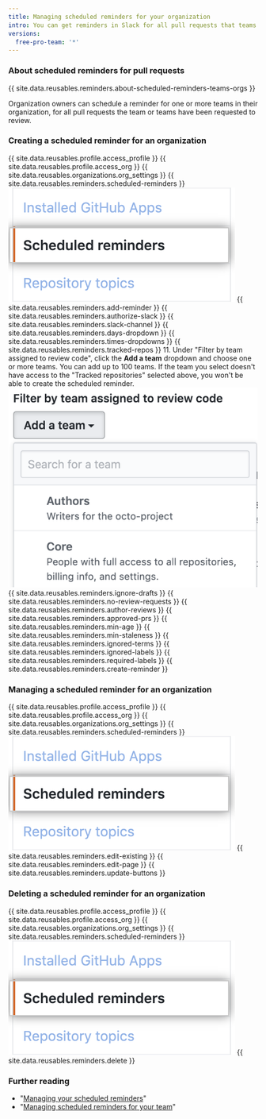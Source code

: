 ```yaml
---
title: Managing scheduled reminders for your organization
intro: You can get reminders in Slack for all pull requests that teams in your organization have been requested to review.
versions:
  free-pro-team: '*'
---
```


### About scheduled reminders for pull requests

{{ site.data.reusables.reminders.about-scheduled-reminders-teams-orgs }}

Organization owners can schedule a reminder for one or more teams in their organization, for all pull requests the team or teams have been requested to review. 

### Creating a scheduled reminder for an organization
{{ site.data.reusables.profile.access_profile }}
{{ site.data.reusables.profile.access_org }}
{{ site.data.reusables.organizations.org_settings }}
{{ site.data.reusables.reminders.scheduled-reminders }}
![Scheduled reminders button](/assets/images/help/organizations/scheduled-reminders-org.png)
{{ site.data.reusables.reminders.add-reminder }}
{{ site.data.reusables.reminders.authorize-slack }}
{{ site.data.reusables.reminders.slack-channel }}
{{ site.data.reusables.reminders.days-dropdown }}
{{ site.data.reusables.reminders.times-dropdowns }}
{{ site.data.reusables.reminders.tracked-repos }}
11. Under "Filter by team assigned to review code", click the **Add a team** dropdown and choose one or more teams. You can add up to 100 teams. If the team you select doesn't have access to the "Tracked repositories" selected above, you won't be able to create the scheduled reminder. 
![Add a team dropdown](/assets/images/help/organizations/scheduled-reminders-add-teams.png)
{{ site.data.reusables.reminders.ignore-drafts }}
{{ site.data.reusables.reminders.no-review-requests }}
{{ site.data.reusables.reminders.author-reviews }}
{{ site.data.reusables.reminders.approved-prs }}
{{ site.data.reusables.reminders.min-age }}
{{ site.data.reusables.reminders.min-staleness }}
{{ site.data.reusables.reminders.ignored-terms }}
{{ site.data.reusables.reminders.ignored-labels }}
{{ site.data.reusables.reminders.required-labels }}
{{ site.data.reusables.reminders.create-reminder }}

### Managing a scheduled reminder for an organization
{{ site.data.reusables.profile.access_profile }}
{{ site.data.reusables.profile.access_org }}
{{ site.data.reusables.organizations.org_settings }}
{{ site.data.reusables.reminders.scheduled-reminders }}
![Scheduled reminders button](/assets/images/help/organizations/scheduled-reminders-org.png)
{{ site.data.reusables.reminders.edit-existing }}
{{ site.data.reusables.reminders.edit-page }}
{{ site.data.reusables.reminders.update-buttons }}

### Deleting a scheduled reminder for an organization
{{ site.data.reusables.profile.access_profile }}
{{ site.data.reusables.profile.access_org }}
{{ site.data.reusables.organizations.org_settings }}
{{ site.data.reusables.reminders.scheduled-reminders }}
![Scheduled reminders button](/assets/images/help/organizations/scheduled-reminders-org.png)
{{ site.data.reusables.reminders.delete }}

### Further reading

- "[Managing your scheduled reminders](/github/setting-up-and-managing-your-github-user-account/managing-your-scheduled-reminders)"
- "[Managing scheduled reminders for your team](/github/setting-up-and-managing-organizations-and-teams/managing-scheduled-reminders-for-your-team)"
